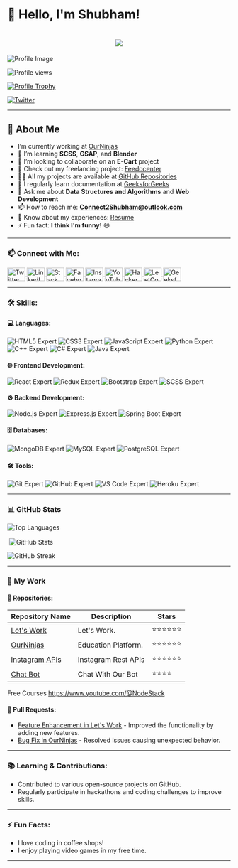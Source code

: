 # 👋 Hello, I'm Shubham!
<h1 align="center">
  <a href="https://git.io/typing-svg">
    <img src="https://readme-typing-svg.herokuapp.com/?lines=Hello,+There!+👋;SHUBHAM+SHRIVASTWA....;Nice+to+meet+you!&center=true&size=30">
  </a>
</h1>

![Profile Image](https://github.com/user-attachments/assets/f11a391a-7032-4ef4-bb25-c68ccf9b3342)

<p align="left" style="margin-right:20px">
  <img src="https://komarev.com/ghpvc/?username=raunakshrivastwa&label=Profile%20views&color=0e75b6&style=flat" alt="Profile views" />
</p>

<p align="left"  style="margin-right:20px">
  <a href="https://github.com/ryo-ma/github-profile-trophy">
    <img src="https://github-profile-trophy.vercel.app/?username=raunakshrivastwa" alt="Profile Trophy" />
  </a>
</p>

<p align="left"  style="margin-right:20px">
  <a href="https://twitter.com/@teamshubham_" target="blank">
    <img src="https://img.shields.io/twitter/follow/@teamshubham_?logo=twitter&style=for-the-badge" alt="Twitter" />
  </a>
</p>

---

## 🔭 About Me
- I’m currently working at [OurNinjas](https://ninjasteam.vercel.app/)
- 🌱 I’m learning **SCSS**, **GSAP**, and **Blender**
- 👯 I’m looking to collaborate on an **E-Cart** project
- 🤝 Check out my freelancing project: [Feedocenter](https://www.feedocenter.com/)
- 👨‍💻 All my projects are available at [GitHub Repositories](https://github.com/RaunakShrivastwa?tab=repositories)
- 📝 I regularly learn documentation at [GeeksforGeeks](https://www.geeksforgeeks.org/)
- 💬 Ask me about **Data Structures and Algorithms** and **Web Development**
- 📫 How to reach me: **Connect2Shubham@outlook.com**
- 📄 Know about my experiences: [Resume](https://drive.google.com/file/d/1vLwC0Xg-aUQeDY12zpiwlP8_h995xk4Q/view?usp=drive_link)
- ⚡ Fun fact: **I think I'm funny!** 😄

---

### 📫 Connect with Me:
<p align="left">
  <a href="https://twitter.com/@teamshubham_" target="blank" >
    <img align="center" src="https://raw.githubusercontent.com/rahuldkjain/github-profile-readme-generator/master/src/images/icons/Social/twitter.svg" alt="Twitter" height="30" width="40" />
  </a>
  <a href="https://www.linkedin.com/in/shubham-shrivastwa/" target="blank">
    <img align="center" src="https://raw.githubusercontent.com/rahuldkjain/github-profile-readme-generator/master/src/images/icons/Social/linked-in-alt.svg" alt="LinkedIn" height="30" width="40" />
  </a>
  <a href="https://stackoverflow.com/users/20622749" target="blank">
    <img align="center" src="https://raw.githubusercontent.com/rahuldkjain/github-profile-readme-generator/master/src/images/icons/Social/stack-overflow.svg" alt="Stack Overflow" height="30" width="40" />
  </a>
  <a href="https://fb.com/raunak.shrivastwa" target="blank">
    <img align="center" src="https://raw.githubusercontent.com/rahuldkjain/github-profile-readme-generator/master/src/images/icons/Social/facebook.svg" alt="Facebook" height="30" width="40" />
  </a>
  <a href="https://instagram.com/ks_shubham31" target="blank">
    <img align="center" src="https://raw.githubusercontent.com/rahuldkjain/github-profile-readme-generator/master/src/images/icons/Social/instagram.svg" alt="Instagram" height="30" width="40" />
  </a>
  <a href="https://www.youtube.com/c/codingmaster" target="blank">
    <img align="center" src="https://raw.githubusercontent.com/rahuldkjain/github-profile-readme-generator/master/src/images/icons/Social/youtube.svg" alt="YouTube" height="30" width="40" />
  </a>
  <a href="https://www.hackerrank.com/@codecprogramming" target="blank">
    <img align="center" src="https://raw.githubusercontent.com/rahuldkjain/github-profile-readme-generator/master/src/images/icons/Social/hackerrank.svg" alt="HackerRank" height="30" width="40" />
  </a>
  <a href="https://www.leetcode.com/shubham-shri369" target="blank">
    <img align="center" src="https://raw.githubusercontent.com/rahuldkjain/github-profile-readme-generator/master/src/images/icons/Social/leet-code.svg" alt="LeetCode" height="30" width="40" />
  </a>
  <a href="https://auth.geeksforgeeks.org/user/teamshubham" target="blank">
    <img align="center" src="https://raw.githubusercontent.com/rahuldkjain/github-profile-readme-generator/master/src/images/icons/Social/geeks-for-geeks.svg" alt="GeeksforGeeks" height="30" width="40" />
  </a>
</p>

---

### 🛠️ Skills:
#### 💻 Languages:
<p align="left">
  <img src="https://img.shields.io/badge/HTML5-Expert-orange" alt="HTML5 Expert" />
  <img src="https://img.shields.io/badge/CSS3-Expert-orange" alt="CSS3 Expert" />
  <img src="https://img.shields.io/badge/JavaScript-Expert-orange" alt="JavaScript Expert" />
  <img src="https://img.shields.io/badge/Python-Expert-orange" alt="Python Expert" />
  <img src="https://img.shields.io/badge/C++-Expert-orange" alt="C++ Expert" />
  <img src="https://img.shields.io/badge/C%23-Expert-orange" alt="C# Expert" />
  <img src="https://img.shields.io/badge/Java-Expert-orange" alt="Java Expert" />
</p>

#### 🌐 Frontend Development:
<p align="left">
  <img src="https://img.shields.io/badge/React-Expert-orange" alt="React Expert" />
  <img src="https://img.shields.io/badge/Redux-Expert-orange" alt="Redux Expert" />
  <img src="https://img.shields.io/badge/Bootstrap-Expert-orange" alt="Bootstrap Expert" />
  <img src="https://img.shields.io/badge/SCSS-Expert-orange" alt="SCSS Expert" />
</p>

#### ⚙️ Backend Development:
<p align="left">
  <img src="https://img.shields.io/badge/Node.js-Expert-orange" alt="Node.js Expert" />
  <img src="https://img.shields.io/badge/Express.js-Expert-orange" alt="Express.js Expert" />
  <img src="https://img.shields.io/badge/Spring Boot-Expert-orange" alt="Spring Boot Expert" />
</p>

#### 🗄️ Databases:
<p align="left">
  <img src="https://img.shields.io/badge/MongoDB-Expert-orange" alt="MongoDB Expert" />
  <img src="https://img.shields.io/badge/MySQL-Expert-orange" alt="MySQL Expert" />
  <img src="https://img.shields.io/badge/PostgreSQL-Expert-orange" alt="PostgreSQL Expert" />
</p>

#### 🛠️ Tools:
<p align="left">
  <img src="https://img.shields.io/badge/Git-Expert-orange" alt="Git Expert" />
  <img src="https://img.shields.io/badge/GitHub-Expert-orange" alt="GitHub Expert" />
  <img src="https://img.shields.io/badge/VS Code-Expert-orange" alt="VS Code Expert" />
  <img src="https://img.shields.io/badge/Heroku-Expert-orange" alt="Heroku Expert" />
</p>

---

### 📊 GitHub Stats
<p align="left">
  <img src="https://github-readme-stats.vercel.app/api/top-langs?username=raunakshrivastwa&show_icons=true&locale=en&layout=compact&theme=radical" alt="Top Languages" />
</p>

<p>&nbsp;<img align="center" src="https://github-readme-stats.vercel.app/api?username=raunakshrivastwa&show_icons=true&locale=en&theme=radical" alt="GitHub Stats" /></p>

<p>
  <img align="center" src="https://github-readme-streak-stats.herokuapp.com/?user=raunakshrivastwa&theme=radical" alt="GitHub Streak" />
</p>

---

### 📝 My Work
#### 🚀 Repositories:
| Repository Name             | Description                                  | Stars |
|-----------------------------|----------------------------------------------|-------|
| [Let's Work](https://github.com/RaunakShrivastwa/letsWork.git) | Let's Work.| ⭐️⭐️⭐️⭐️⭐️⭐️ |
| [OurNinjas](https://github.com/RaunakShrivastwa/ninjasteam.git) | Education Platform.| ⭐️⭐️⭐️⭐️⭐️⭐️ |
| [Instagram APIs](https://github.com/RaunakShrivastwa/V-BackendInsta--) | Instagram Rest APIs| ⭐️⭐️⭐️⭐️⭐️⭐️ |
| [Chat Bot](https://github.com/RaunakShrivastwa/4ChatWithBot.git) | Chat With Our Bot| ⭐️⭐️⭐️⭐️ |

Free Courses
https://www.youtube.com/@NodeStack


#### 🔄 Pull Requests:
- [Feature Enhancement in Let's Work](https://github.com/RaunakShrivastwa/letsWork/commits/shubham) - Improved the functionality by adding new features.
- [Bug Fix in OurNinjas](https://github.com/RaunakShrivastwa/ninjasteam/commits/dev/) - Resolved issues causing unexpected behavior.

---

### 📚 Learning & Contributions:
- Contributed to various open-source projects on GitHub.
- Regularly participate in hackathons and coding challenges to improve skills.

---

### ⚡ Fun Facts:
- I love coding in coffee shops!
- I enjoy playing video games in my free time.

---
